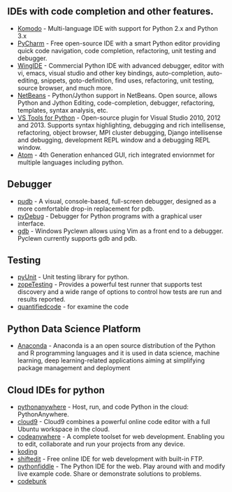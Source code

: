 
IDEs with code completion and other features.
-------------------------------------------

- [Komodo](http://komodoide.com/) - Multi-language IDE with support for Python 2.x and Python 3.x
- [PyCharm](http://www.jetbrains.com/pycharm/) - Free open-source IDE with a smart Python editor providing quick code navigation, code completion, refactoring, unit testing and debugger.
- [WingIDE](http://wingware.com/) - Commercial Python IDE with advanced debugger, editor with vi, emacs, visual studio and other key bindings, auto-completion, auto-editing, snippets, goto-definition, find uses, refactoring, unit testing, source browser, and much more.
- [NetBeans](http://wiki.netbeans.org/Python) - Python/Jython support in NetBeans. Open source, allows Python and Jython Editing, code-completion, debugger, refactoring, templates, syntax analysis, etc.
- [VS Tools for Python](http://pytools.codeplex.com/) - Open-source plugin for Visual Studio 2010, 2012 and 2013. Supports syntax highlighting, debugging and rich intellisense, refactoring, object browser, MPI cluster debugging, Django intellisense and debugging, development REPL window and a debugging REPL window.
- [Atom](https://atom.io/) - 4th Generation enhanced GUI, rich integrated enviornmet for multiple languages including python.

Debugger
---------

- [pudb](https://pypi.python.org/pypi/pudb) - A visual, console-based, full-screen debugger, designed as a more comfortable drop-in replacement for pdb. 
- [pyDebug](https://pypi.python.org/pypi/pydebug/1.0.3) - Debugger for Python programs with a graphical user interface.
- [gdb](https://wiki.python.org/moin/DebuggingWithGdb) - Windows Pyclewn allows using Vim as a front end to a debugger. Pyclewn currently supports gdb and pdb. 

Testing
--------

- [pyUnit](https://wiki.python.org/moin/PyUnit) - Unit testing library for python.
- [zopeTesting](www.python.org/pypi/zope.testing) - Provides a powerful test runner that supports test discovery and a wide range of options to control how tests are run and results reported. 
- [quantifiedcode](https://www.quantifiedcode.com/) - for examine the code

Python Data Science Platform
-----------------------------

- [Anaconda](https://www.anaconda.com/) - Anaconda is a an open source distribution of the Python and R programming languages and it is used in data science, machine learning, deep learning-related applications  aiming at simplifying package management and deployment


Cloud IDEs for python
---------------------
- [pythonanywhere](https://www.pythonanywhere.com/) - Host, run, and code Python in the cloud: PythonAnywhere.
- [cloud9](https://c9.io/)   - Cloud9 combines a powerful online code editor with a full Ubuntu workspace in the cloud.
- [codeanywhere](https://codeanywhere.com) - A complete toolset for web development. Enabling you to edit, collaborate and run your       projects from any device.
- [koding](http://www.koding.com/)
- [shiftedit](https://shiftedit.net/) - Free online IDE for web development with built-in FTP.
- [pythonfiddle](http://pythonfiddle.com/) - The Python IDE for the web. Play around with and modify live example code. Share or         demonstrate solutions to problems.
- [codebunk](https://codebunk.com/)






